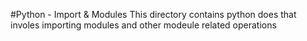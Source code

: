 #Python - Import & Modules
This directory contains python does that involes importing modules and other modeule related operations